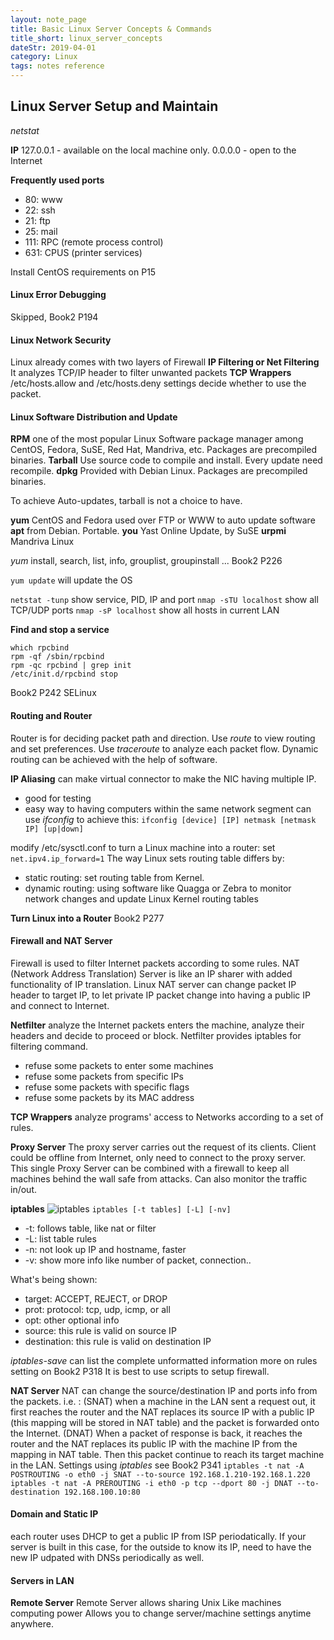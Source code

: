 ```yaml
---
layout: note_page
title: Basic Linux Server Concepts & Commands
title_short: linux_server_concepts
dateStr: 2019-04-01
category: Linux
tags: notes reference
---
```

## Linux Server Setup and Maintain

*netstat*

**IP**
127.0.0.1 - available on the local machine only.
0.0.0.0 - open to the Internet

**Frequently used ports**
- 80: www
- 22: ssh
- 21: ftp
- 25: mail
- 111: RPC (remote process control)
- 631: CPUS (printer services)

Install CentOS requirements on P15

#### Linux Error Debugging

Skipped, Book2 P194

#### Linux Network Security

Linux already comes with two layers of Firewall
**IP Filtering or Net Filtering**
It analyzes TCP/IP header to filter unwanted packets
**TCP Wrappers**
/etc/hosts.allow and /etc/hosts.deny settings decide whether to use the packet.

#### Linux Software Distribution and Update

**RPM**
one of the most popular Linux Software package manager among CentOS, Fedora, SuSE, Red Hat, Mandriva, etc.
Packages are precompiled binaries.
**Tarball**
Use source code to compile and install. Every update need recompile.
**dpkg**
Provided with Debian Linux.
Packages are precompiled binaries.

To achieve Auto-updates, tarball is not a choice to have.

**yum**
CentOS and Fedora used over FTP or WWW to auto update software
**apt**
from Debian. Portable.
**you**
Yast Online Update, by SuSE
**urpmi**
Mandriva Linux

*yum* install, search, list, info, grouplist, groupinstall ... Book2 P226

`yum update` will update the OS

`netstat -tunp` show service, PID, IP and port
`nmap -sTU localhost` show all TCP/UDP ports
`nmap -sP localhost` show all hosts in current LAN

**Find and stop a service**
```
which rpcbind
rpm -qf /sbin/rpcbind
rpm -qc rpcbind | grep init
/etc/init.d/rpcbind stop
```

Book2 P242 SELinux

#### Routing and Router

Router is for deciding packet path and direction.
Use *route* to view routing and set preferences.
Use *traceroute* to analyze each packet flow.
Dynamic routing can be achieved with the help of software.

**IP Aliasing**
can make virtual connector to make the NIC having multiple IP.
- good for testing
- easy way to having computers within the same network segment
can use *ifconfig* to achieve this:
`ifconfig [device] [IP] netmask [netmask IP] [up|down]`

modify /etc/sysctl.conf to turn a Linux machine into a router: set `net.ipv4.ip_forward=1`
The way Linux sets routing table differs by:
- static routing: set routing table from Kernel.
- dynamic routing: using software like Quagga or Zebra to monitor network changes and update Linux Kernel routing tables

**Turn Linux into a Router**
Book2 P277

#### Firewall and NAT Server

Firewall is used to filter Internet packets according to some rules.
NAT (Network Address Translation) Server is like an IP sharer with added functionality of IP translation.
Linux NAT server can change packet IP header to target IP, to let private IP packet change into having a public IP and connect to Internet.

**Netfilter**
analyze the Internet packets enters the machine, analyze their headers and decide to proceed or block.
Netfilter provides iptables for filtering command.
- refuse some packets to enter some machines
- refuse some packets from specific IPs
- refuse some packets with specific flags
- refuse some packets by its MAC address

**TCP Wrappers**
analyze programs' access to Networks according to a set of rules.

**Proxy Server**
The proxy server carries out the request of its clients.
Client could be offline from Internet, only need to connect to the proxy server.
This single Proxy Server can be combined with a firewall to keep all machines behind the wall safe from attacks.
Can also monitor the traffic in/out.

**iptables**
![iptables]('iptables.png')
`iptables [-t tables] [-L] [-nv]`
- -t: follows table, like nat or filter
- -L: list table rules
- -n: not look up IP and hostname, faster
- -v: show more info like number of packet, connection..

What's being shown:
- target: ACCEPT, REJECT, or DROP
- prot: protocol: tcp, udp, icmp, or all
- opt: other optional info
- source: this rule is valid on source IP
- destination: this rule is valid on destination IP

*iptables-save* can list the complete unformatted information
more on rules setting on Book2 P318
It is best to use scripts to setup firewall.

**NAT Server**
NAT can change the source/destination IP and ports info from the packets.
i.e. :
(SNAT) when a machine in the LAN sent a request out, it first reaches the router and the NAT replaces its source IP with a public IP (this mapping will be stored in NAT table) and the packet is forwarded onto the Internet.
(DNAT) When a packet of response is back, it reaches the router and the NAT replaces its public IP with the machine IP from the mapping in NAT table. Then this packet continue to reach its target machine in the LAN.
Settings using *iptables* see Book2 P341
`iptables -t nat -A POSTROUTING -o eth0 -j SNAT --to-source 192.168.1.210-192.168.1.220`
`iptables -t nat -A PREROUTING -i eth0 -p tcp --dport 80 -j DNAT --to-destination 192.168.100.10:80`

#### Domain and Static IP

each router uses DHCP to get a public IP from ISP periodatically.
If your server is built in this case, for the outside to know its IP, need to have the new IP udpated with DNSs periodically as well.

#### Servers in LAN

**Remote Server**
Remote Server allows sharing Unix Like machines computing power
Allows you to change server/machine settings anytime anywhere.
